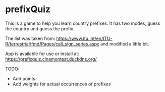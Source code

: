 # prefixQuiz

This is a game to help you learn country prefixes.
It has two modes, guess the country and guess the prefix.

The list was taken from: https://www.itu.int/en/ITU-R/terrestrial/fmd/Pages/call_sign_series.aspx and modified a little bit.

App is available for use or install at: https://prefixquiz.cinamontest.duckdns.org/

TODO:
- Add points
- Add weights for actual occurrences of prefixes
